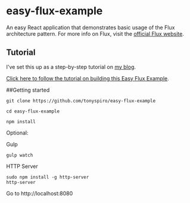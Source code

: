 # easy-flux-example
An easy React application that demonstrates basic usage of the Flux architecture pattern.  For more info on Flux, visit the [official Flux website](https://facebook.github.io/flux/).

## Tutorial
I've set this up as a step-by-step tutorial on [my blog](http://tonyspiro.com/).  

[Click here to follow the tutorial on building this Easy Flux Example](http://tonyspiro.com/an-easy-flux-example-application/).

##Getting started
```
git clone https://github.com/tonyspiro/easy-flux-example
```

```
cd easy-flux-example
```

```
npm install
```

Optional:

Gulp
```
gulp watch
```
HTTP Server
```
sudo npm install -g http-server
http-server
```

Go to http://localhost:8080
